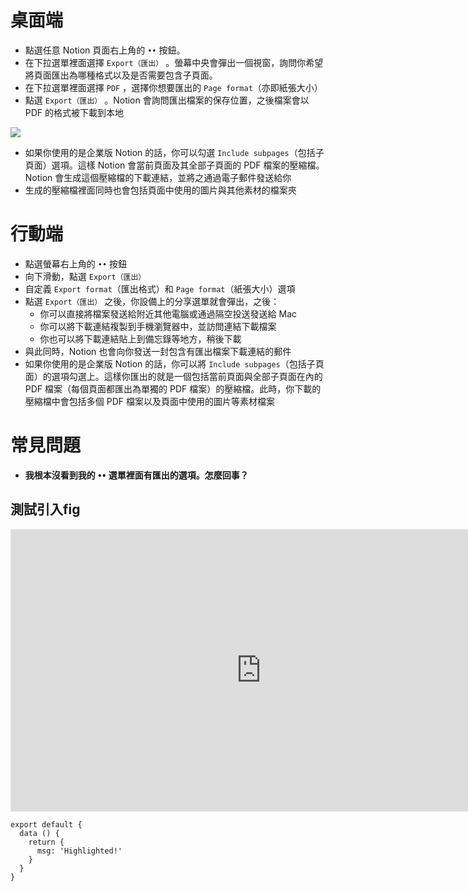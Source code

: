 # 桌面端

- 點選任意 Notion 頁面右上角的 `••` 按鈕。
- 在下拉選單裡面選擇 `Export（匯出）` 。螢幕中央會彈出一個視窗，詢問你希望將頁面匯出為哪種格式以及是否需要包含子頁面。
- 在下拉選單裡面選擇 `PDF` ，選擇你想要匯出的 `Page format`（亦即紙張大小）
- 點選 `Export（匯出）` 。Notion 會詢問匯出檔案的保存位置，之後檔案會以 PDF 的格式被下載到本地

![](https://s3-us-west-2.amazonaws.com/secure.notion-static.com/16022386-41a7-4a7e-8346-21fa1d2d3bb6/pdfExportSettings.gif)

- 如果你使用的是企業版 Notion 的話，你可以勾選 `Include subpages`（包括子頁面）選項。這樣 Notion 會當前頁面及其全部子頁面的 PDF 檔案的壓縮檔。Notion 會生成這個壓縮檔的下載連結，並將之通過電子郵件發送給你
- 生成的壓縮檔裡面同時也會包括頁面中使用的圖片與其他素材的檔案夾

# 行動端

- 點選螢幕右上角的 `••` 按鈕
- 向下滑動，點選 `Export（匯出）`
- 自定義 `Export format`（匯出格式）和 `Page format`（紙張大小）選項
- 點選 `Export（匯出）` 之後，你設備上的分享選單就會彈出，之後：
    - 你可以直接將檔案發送給附近其他電腦或通過隔空投送發送給 Mac
    - 你可以將下載連結複製到手機瀏覽器中，並訪問連結下載檔案
    - 你也可以將下載連結貼上到備忘錄等地方，稍後下載
- 與此同時，Notion 也會向你發送一封包含有匯出檔案下載連結的郵件
- 如果你使用的是企業版 Notion 的話，你可以將 `Include subpages`（包括子頁面）的選項勾選上。這樣你匯出的就是一個包括當前頁面與全部子頁面在內的 PDF 檔案（每個頁面都匯出為單獨的 PDF 檔案）的壓縮檔。此時，你下載的壓縮檔中會包括多個 PDF 檔案以及頁面中使用的圖片等素材檔案

# 常見問題

- **我根本沒看到我的 `••` 選單裡面有匯出的選項。怎麼回事？**
## 測試引入fig
<iframe style="border: 1px solid rgba(0, 0, 0, 0.1);" width="800" height="450" src="https://embed.figma.com/design/MF60At8jW6E4H1ELrkW73p/DesignSystem?node-id=142-849&m=dev&embed-host=share" allowfullscreen></iframe>

```js{4}
export default {
  data () {
    return {
      msg: 'Highlighted!'
    }
  }
}
```